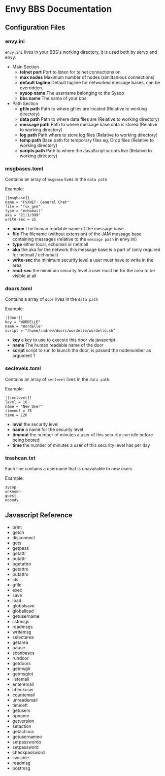 # Envy BBS Documentation

## Configuration Files
### envy.ini

`envy.ini` lives in your BBS's working directory, it is used both by servo and envy.

 * Main Section
   * **telnet port** Port to listen for telnet connections on
   * **max nodes** Maximum number of nodes (similtanious connections)
   * **default tagline** Default tagline for networked message bases, can be overridden.
   * **sysop name** The username belonging to the Sysop
   * **bbs name** The name of your bbs
 * Path Section
   * **gfile path** Path to where gfiles are located (Relative to working directory)
   * **data path** Path to where data files are (Relative to working directory)
   * **message path** Path to where message base data is stored (Relative to working directory)
   * **log path** Path where to store log files (Relative to working directory)
   * **temp path** Base path for temporary files eg. Drop files (Relative to working directory)
   * **scripts path** Path to where the JavaScript scripts live (Relative to working directory)
  
### msgbases.toml

Contains an array of `msgbase` lives in the `data path`

Example:
```
[[msgbase]]
name = "FSXNET: General Chat"
file = "fsx_gen"
type = "echomail"
aka = "21:1/999"
write-sec = 25
```

  * **name** The human readable name of the message base
  * **file** The filename (without extension) of the JAM message base containing messages (relative to the `message path` in envy.ini)
  * **type** either local, echomail or netmail
  * **aka** the aka for the network this message base is a part of (only required for netmail / echomail)
  * **write-sec** the minimum security level a user must have to write in the area
  * **read-sec** the minimum security level a user must be for the area to be visible at all

### doors.toml

Contains a array of `door` lives in the `data path`

Example:
```
[[door]]
key = "WORDELLE"
name = "Wordelle"
script = "/home/andrew/doors/wordelle/wordelle.sh"
```

  * **key** a key to use to execute this door via javascript.
  * **name** The human readable name of the door
  * **script** script to run to launch the door, is passed the nodenumber as argument 1

### seclevels.toml

Contains an array of `seclevel` lives in the `data path`

Example:
```
[[seclevel]]
level = 10
name = "New User"
timeout = 15
time = 120
```

  * **level** the security level
  * **name** a name for the security level
  * **timeout** the number of minutes a user of this security can idle before being booted
  * **time** the number of minutes a user of this security level has per day

### trashcan.txt

Each line contains a username that is unavailable to new users

Example:
```
sysop
unknown
guest
nobody
```

## Javascript Reference

  * print
  * getch
  * disconnect
  * gets
  * getpass
  * getattr
  * putattr
  * bgetattro
  * getattro
  * putattro
  * cls
  * gfile
  * exec
  * save
  * load
  * globalsave
  * globalload
  * getusername
  * listmsgs
  * readmsgs
  * writemsg
  * selectarea
  * getarea
  * pause
  * scanbases
  * rundoor
  * getdoors
  * getmsglr
  * getmsgtot
  * listemail
  * enteremail
  * checkuser
  * countemail
  * unreademail
  * timeleft
  * getusers
  * opname
  * getversion
  * setaction
  * getactions
  * getusernameo
  * setpasswordo
  * setpassword
  * checkpassword
  * isvisible
  * readmsg
  * postmsg
